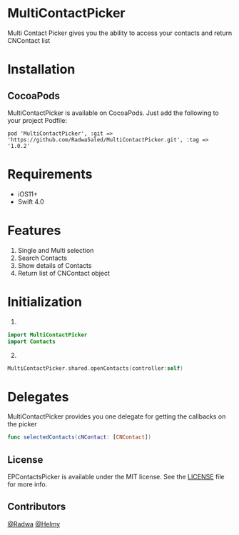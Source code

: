 # MultiContactPicker
Multi Contact Picker gives you the ability to access your contacts and return CNContact list

# Installation #

## CocoaPods ##
MultiContactPicker is available on CocoaPods. Just add the following to your project Podfile:

`pod 'MultiContactPicker', :git => 'https://github.com/Radwa5aled/MultiContactPicker.git', :tag => '1.0.2'`

# Requirements #

* iOS11+
* Swift 4.0

# Features #

1. Single and Multi selection
2. Search Contacts
3. Show details of Contacts
4. Return list of CNContact object

# Initialization #

1. 
```swift
import MultiContactPicker
import Contacts
```
2.
```swift
MultiContactPicker.shared.openContacts(controller:self)
```
# Delegates #

MultiContactPicker provides you one delegate for getting the callbacks on the picker

```swift
func selectedContacts(cNContact: [CNContact])
```
## License ##

EPContactsPicker is available under the MIT license. See the [LICENSE](https://github.com/ipraba/EPContactsPicker/blob/master/LICENSE) file for more info.

## Contributors ##

[@Radwa](https://github.com/Radwa5aled)
[@Helmy](https://github.com/MOMMH2008)
